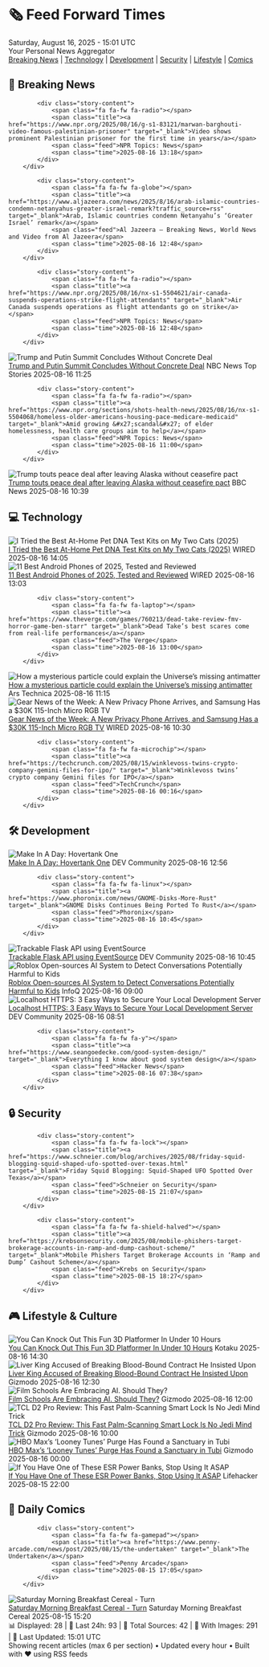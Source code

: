 <!-- Processing 54 RSS feeds at 2025-08-16 15:01:32 UTC -->
<!-- Processing: XKCD -->
<!-- Processing: Saturday Morning Breakfast Cereal -->
<!-- Processing: Penny Arcade -->
<!-- Processing: Poorly Drawn Lines -->
<!-- Processing: Garfield -->
<!-- Processing: Girl Genius -->
<!-- Processing: Dinosaur Comics -->
<!-- Processing: CNN Top Stories -->
<!-- Processing: CNN Breaking News -->
<!-- Processing: BBC Breaking News -->
<!-- Processing: NPR News -->
<!-- Processing: Reuters World News -->
<!-- Processing: Associated Press Breaking -->
<!-- Processing: ABC News Breaking -->
<!-- Processing: NBC News Breaking -->
<!-- Processing: Guardian World News -->
<!-- Processing: Sky News World -->
<!-- Processing: TechCrunch -->
<!-- Processing: WIRED -->
<!-- Processing: Lobsters Python -->
<!-- Processing: It's FOSS -->
<!-- Error processing https://itsfoss.com/rss/: The read operation timed out -->
<!-- Processing: OMG! Ubuntu -->
<!-- Processing: Linux.com -->
<!-- Processing: Red Hat Blog -->
<!-- Processing: Ubuntu Blog -->
<!-- Processing: GitHub Blog -->
<!-- Processing: GitLab Blog -->
<!-- Processing: DZone -->
<!-- Processing: Kotaku -->
<!-- Processing: Boing Boing -->
<!-- Processing: Schneier on Security -->
<!-- Generated 3 new posts out of 31 feeds processed -->
<div class="newspaper-header">
    <h1 class="newspaper-title">🗞️ Feed Forward Times</h1>
    <div class="newspaper-date">Saturday, August 16, 2025 - 15:01 UTC</div>
    <div class="newspaper-subtitle">Your Personal News Aggregator</div>
</div>

<div class="newspaper-nav">
    <a href="#breaking">Breaking News</a> |
    <a href="#tech">Technology</a> |
    <a href="#dev">Development</a> |
    <a href="#security">Security</a> |
    <a href="#lifestyle">Lifestyle</a> |
    <a href="#webcomics">Comics</a>
</div>

<div class="news-section breaking-news" id="breaking">
<h2 class="section-header">🚨 Breaking News</h2>
<div class="stories-container">
<div class="story">
            
            <div class="story-content">
                <span class="fa fa-fw fa-radio"></span>
                <span class="title"><a href="https://www.npr.org/2025/08/16/g-s1-83121/marwan-barghouti-video-famous-palestinian-prisoner" target="_blank">Video shows prominent Palestinian prisoner for the first time in years</a></span>
                <span class="feed">NPR Topics: News</span>
                <span class="time">2025-08-16 13:18</span>
            </div>
        </div>
<div class="story">
            
            <div class="story-content">
                <span class="fa fa-fw fa-globe"></span>
                <span class="title"><a href="https://www.aljazeera.com/news/2025/8/16/arab-islamic-countries-condemn-netanyahus-greater-israel-remark?traffic_source=rss" target="_blank">Arab, Islamic countries condemn Netanyahu’s ‘Greater Israel’ remark</a></span>
                <span class="feed">Al Jazeera – Breaking News, World News and Video from Al Jazeera</span>
                <span class="time">2025-08-16 12:48</span>
            </div>
        </div>
<div class="story">
            
            <div class="story-content">
                <span class="fa fa-fw fa-radio"></span>
                <span class="title"><a href="https://www.npr.org/2025/08/16/nx-s1-5504621/air-canada-suspends-operations-strike-flight-attendants" target="_blank">Air Canada suspends operations as flight attendants go on strike</a></span>
                <span class="feed">NPR Topics: News</span>
                <span class="time">2025-08-16 12:48</span>
            </div>
        </div>
<div class="story">
            <img src="https://media-cldnry.s-nbcnews.com/image/upload/t_fit_1500w/mpx/2704722219/2025_08/1755343501290_tdy_sat_alexander_trump_putin_meeting_250816_1920x1080-f9tzww.jpg" alt="Trump and Putin Summit Concludes Without Concrete Deal" class="story-image" loading="lazy" onerror="this.style.display='none'">
            <div class="story-content">
                <span class="fa fa-fw fa-broadcast-tower"></span>
                <span class="title"><a href="https://www.today.com/video/trump-and-putin-summit-ends-without-deal-on-war-in-ukraine-245136453606" target="_blank">Trump and Putin Summit Concludes Without Concrete Deal</a></span>
                <span class="feed">NBC News Top Stories</span>
                <span class="time">2025-08-16 11:25</span>
            </div>
        </div>
<div class="story">
            
            <div class="story-content">
                <span class="fa fa-fw fa-radio"></span>
                <span class="title"><a href="https://www.npr.org/sections/shots-health-news/2025/08/16/nx-s1-5504068/homeless-older-americans-housing-pace-medicare-medicaid" target="_blank">Amid growing &#x27;scandal&#x27; of elder homelessness, health care groups aim to help</a></span>
                <span class="feed">NPR Topics: News</span>
                <span class="time">2025-08-16 11:00</span>
            </div>
        </div>
<div class="story">
            <img src="https://ichef.bbci.co.uk/ace/standard/240/cpsprodpb/7e9c/live/c7c51340-7a71-11f0-a34f-318be3fb0481.jpg" alt="Trump touts peace deal after leaving Alaska without ceasefire pact" class="story-image" loading="lazy" onerror="this.style.display='none'">
            <div class="story-content">
                <span class="fa fa-fw fa-earth-americas"></span>
                <span class="title"><a href="https://www.bbc.com/news/articles/ce836yz8r69o?at_medium=RSS&at_campaign=rss" target="_blank">Trump touts peace deal after leaving Alaska without ceasefire pact</a></span>
                <span class="feed">BBC News</span>
                <span class="time">2025-08-16 10:39</span>
            </div>
        </div>
</div>
</div>
<div class="news-section tech-news" id="tech">
<h2 class="section-header">💻 Technology</h2>
<div class="stories-container">
<div class="story">
            <img src="https://media.wired.com/photos/689ff4886359164ec162f6c0/master/pass/The%20Best%20At-Home%20Pet%20DNA%20Test%20Kits,%20Tested%20on%20My%20Cats.png" alt="I Tried the Best At-Home Pet DNA Test Kits on My Two Cats (2025)" class="story-image" loading="lazy" onerror="this.style.display='none'">
            <div class="story-content">
                <span class="fa fa-fw fa-bolt"></span>
                <span class="title"><a href="https://www.wired.com/gallery/best-pet-dna-tests/" target="_blank">I Tried the Best At-Home Pet DNA Test Kits on My Two Cats (2025)</a></span>
                <span class="feed">WIRED</span>
                <span class="time">2025-08-16 14:05</span>
            </div>
        </div>
<div class="story">
            <img src="https://media.wired.com/photos/686ec4ff035f106946d69e9a/master/pass/Best%20Android%20Phones.png" alt="11 Best Android Phones of 2025, Tested and Reviewed" class="story-image" loading="lazy" onerror="this.style.display='none'">
            <div class="story-content">
                <span class="fa fa-fw fa-bolt"></span>
                <span class="title"><a href="https://www.wired.com/gallery/best-android-phones/" target="_blank">11 Best Android Phones of 2025, Tested and Reviewed</a></span>
                <span class="feed">WIRED</span>
                <span class="time">2025-08-16 13:03</span>
            </div>
        </div>
<div class="story">
            
            <div class="story-content">
                <span class="fa fa-fw fa-laptop"></span>
                <span class="title"><a href="https://www.theverge.com/games/760213/dead-take-review-fmv-horror-game-ben-starr" target="_blank">Dead Take’s best scares come from real-life performances</a></span>
                <span class="feed">The Verge</span>
                <span class="time">2025-08-16 13:00</span>
            </div>
        </div>
<div class="story">
            <img src="https://cdn.arstechnica.net/wp-content/uploads/2023/06/cube1CROP-500x500.jpg" alt="How a mysterious particle could explain the Universe’s missing antimatter" class="story-image" loading="lazy" onerror="this.style.display='none'">
            <div class="story-content">
                <span class="fa fa-fw fa-cog"></span>
                <span class="title"><a href="https://arstechnica.com/science/2025/08/how-a-mysterious-particle-could-explain-the-universes-missing-antimatter/" target="_blank">How a mysterious particle could explain the Universe’s missing antimatter</a></span>
                <span class="feed">Ars Technica</span>
                <span class="time">2025-08-16 11:15</span>
            </div>
        </div>
<div class="story">
            <img src="https://media.wired.com/photos/689fb47b7a90a2c08263e4a6/master/pass/Gear%20News%20of%20the%20Week-%20A%20New%20Privacy%20Phone%20Arrives,%20and%20Samsung%20Unveils%20a%20115-Inch%20Micro%20RGB%20TV.png" alt="Gear News of the Week: A New Privacy Phone Arrives, and Samsung Has a $30K 115-Inch Micro RGB TV" class="story-image" loading="lazy" onerror="this.style.display='none'">
            <div class="story-content">
                <span class="fa fa-fw fa-bolt"></span>
                <span class="title"><a href="https://www.wired.com/story/gear-news-of-the-week-a-new-privacy-phone-arrives-and-samsung-has-a-115-inch-micro-rgb-tv/" target="_blank">Gear News of the Week: A New Privacy Phone Arrives, and Samsung Has a $30K 115-Inch Micro RGB TV</a></span>
                <span class="feed">WIRED</span>
                <span class="time">2025-08-16 10:30</span>
            </div>
        </div>
<div class="story">
            
            <div class="story-content">
                <span class="fa fa-fw fa-microchip"></span>
                <span class="title"><a href="https://techcrunch.com/2025/08/15/winklevoss-twins-crypto-company-gemini-files-for-ipo/" target="_blank">Winklevoss twins’ crypto company Gemini files for IPO</a></span>
                <span class="feed">TechCrunch</span>
                <span class="time">2025-08-16 00:16</span>
            </div>
        </div>
</div>
</div>
<div class="news-section dev-news" id="dev">
<h2 class="section-header">🛠️ Development</h2>
<div class="stories-container">
<div class="story">
            <img src="https://media2.dev.to/dynamic/image/width=800%2Cheight=%2Cfit=scale-down%2Cgravity=auto%2Cformat=auto/https%3A%2F%2Fdev-to-uploads.s3.amazonaws.com%2Fuploads%2Farticles%2Fklal2dsn3optx2h2yo79.png" alt="Make In A Day: Hovertank One" class="story-image" loading="lazy" onerror="this.style.display='none'">
            <div class="story-content">
                <span class="fa fa-fw fa-code"></span>
                <span class="title"><a href="https://dev.to/chigbeef_77/make-in-a-day-hovertank-one-4edn" target="_blank">Make In A Day: Hovertank One</a></span>
                <span class="feed">DEV Community</span>
                <span class="time">2025-08-16 12:56</span>
            </div>
        </div>
<div class="story">
            
            <div class="story-content">
                <span class="fa fa-fw fa-linux"></span>
                <span class="title"><a href="https://www.phoronix.com/news/GNOME-Disks-More-Rust" target="_blank">GNOME Disks Continues Being Ported To Rust</a></span>
                <span class="feed">Phoronix</span>
                <span class="time">2025-08-16 10:45</span>
            </div>
        </div>
<div class="story">
            <img src="https://media2.dev.to/dynamic/image/width=800%2Cheight=%2Cfit=scale-down%2Cgravity=auto%2Cformat=auto/https%3A%2F%2Fdev-to-uploads.s3.amazonaws.com%2Fuploads%2Farticles%2Fyf3up75w6qn9kzjiw88q.png" alt="Trackable Flask API using EventSource" class="story-image" loading="lazy" onerror="this.style.display='none'">
            <div class="story-content">
                <span class="fa fa-fw fa-code"></span>
                <span class="title"><a href="https://dev.to/adrianluong/trackable-flask-api-using-eventsource-365f" target="_blank">Trackable Flask API using EventSource</a></span>
                <span class="feed">DEV Community</span>
                <span class="time">2025-08-16 10:45</span>
            </div>
        </div>
<div class="story">
            <img src="https://res.infoq.com/news/2025/08/roblox-sentinel-classifier/en/headerimage/roblox-sentinel-ai-1755330268445.jpeg" alt="Roblox Open-sources AI System to Detect Conversations Potentially Harmful to Kids" class="story-image" loading="lazy" onerror="this.style.display='none'">
            <div class="story-content">
                <span class="fa fa-fw fa-info-circle"></span>
                <span class="title"><a href="https://www.infoq.com/news/2025/08/roblox-sentinel-classifier/?utm_campaign=infoq_content&utm_source=infoq&utm_medium=feed&utm_term=global" target="_blank">Roblox Open-sources AI System to Detect Conversations Potentially Harmful to Kids</a></span>
                <span class="feed">InfoQ</span>
                <span class="time">2025-08-16 09:00</span>
            </div>
        </div>
<div class="story">
            <img src="https://media2.dev.to/dynamic/image/width=800%2Cheight=%2Cfit=scale-down%2Cgravity=auto%2Cformat=auto/https%3A%2F%2Fdev-to-uploads.s3.amazonaws.com%2Fuploads%2Farticles%2F435q80fnypa8ga1amyq2.png" alt="Localhost HTTPS: 3 Easy Ways to Secure Your Local Development Server" class="story-image" loading="lazy" onerror="this.style.display='none'">
            <div class="story-content">
                <span class="fa fa-fw fa-code"></span>
                <span class="title"><a href="https://dev.to/robbiecahill/localhost-https-3-easy-ways-to-secure-your-local-development-server-35i7" target="_blank">Localhost HTTPS: 3 Easy Ways to Secure Your Local Development Server</a></span>
                <span class="feed">DEV Community</span>
                <span class="time">2025-08-16 08:51</span>
            </div>
        </div>
<div class="story">
            
            <div class="story-content">
                <span class="fa fa-fw fa-y"></span>
                <span class="title"><a href="https://www.seangoedecke.com/good-system-design/" target="_blank">Everything I know about good system design</a></span>
                <span class="feed">Hacker News</span>
                <span class="time">2025-08-16 07:38</span>
            </div>
        </div>
</div>
</div>
<div class="news-section security-news" id="security">
<h2 class="section-header">🔒 Security</h2>
<div class="stories-container">
<div class="story">
            
            <div class="story-content">
                <span class="fa fa-fw fa-lock"></span>
                <span class="title"><a href="https://www.schneier.com/blog/archives/2025/08/friday-squid-blogging-squid-shaped-ufo-spotted-over-texas.html" target="_blank">Friday Squid Blogging: Squid-Shaped UFO Spotted Over Texas</a></span>
                <span class="feed">Schneier on Security</span>
                <span class="time">2025-08-15 21:07</span>
            </div>
        </div>
<div class="story">
            
            <div class="story-content">
                <span class="fa fa-fw fa-shield-halved"></span>
                <span class="title"><a href="https://krebsonsecurity.com/2025/08/mobile-phishers-target-brokerage-accounts-in-ramp-and-dump-cashout-scheme/" target="_blank">Mobile Phishers Target Brokerage Accounts in ‘Ramp and Dump’ Cashout Scheme</a></span>
                <span class="feed">Krebs on Security</span>
                <span class="time">2025-08-15 18:27</span>
            </div>
        </div>
</div>
</div>
<div class="news-section lifestyle-news" id="lifestyle">
<h2 class="section-header">🎮 Lifestyle & Culture</h2>
<div class="stories-container">
<div class="story">
            <img src="https://kotaku.com/app/uploads/2025/08/hed-my-image.jpg" alt="You Can Knock Out This Fun 3D Platformer In Under 10 Hours" class="story-image" loading="lazy" onerror="this.style.display='none'">
            <div class="story-content">
                <span class="fa fa-fw fa-gamepad"></span>
                <span class="title"><a href="https://kotaku.com/ruffy-and-the-riverside-platformer-short-steam-ps5-xbox-2000618070" target="_blank">You Can Knock Out This Fun 3D Platformer In Under 10 Hours</a></span>
                <span class="feed">Kotaku</span>
                <span class="time">2025-08-16 14:30</span>
            </div>
        </div>
<div class="story">
            <img src="https://gizmodo.com/app/uploads/2025/06/Liver-King.jpg" alt="Liver King Accused of Breaking Blood-Bound Contract He Insisted Upon" class="story-image" loading="lazy" onerror="this.style.display='none'">
            <div class="story-content">
                <span class="fa fa-fw fa-computer"></span>
                <span class="title"><a href="https://gizmodo.com/liver-king-accused-of-breaking-blood-bound-contract-he-insisted-upon-2000643897" target="_blank">Liver King Accused of Breaking Blood-Bound Contract He Insisted Upon</a></span>
                <span class="feed">Gizmodo</span>
                <span class="time">2025-08-16 12:30</span>
            </div>
        </div>
<div class="story">
            <img src="https://gizmodo.com/app/uploads/2025/05/GettyImages-2207967436.jpg" alt="Film Schools Are Embracing AI. Should They?" class="story-image" loading="lazy" onerror="this.style.display='none'">
            <div class="story-content">
                <span class="fa fa-fw fa-computer"></span>
                <span class="title"><a href="https://gizmodo.com/film-schools-are-embracing-ai-should-they-2000639311" target="_blank">Film Schools Are Embracing AI. Should They?</a></span>
                <span class="feed">Gizmodo</span>
                <span class="time">2025-08-16 12:00</span>
            </div>
        </div>
<div class="story">
            <img src="https://gizmodo.com/app/uploads/2025/07/TCL-D2-Pro-smart-lock-review-7.jpg" alt="TCL D2 Pro Review: This Fast Palm-Scanning Smart Lock Is No Jedi Mind Trick" class="story-image" loading="lazy" onerror="this.style.display='none'">
            <div class="story-content">
                <span class="fa fa-fw fa-computer"></span>
                <span class="title"><a href="https://gizmodo.com/tcl-d2-pro-review-this-fast-palm-scanning-smart-lock-is-no-jedi-mind-trick-2000626049" target="_blank">TCL D2 Pro Review: This Fast Palm-Scanning Smart Lock Is No Jedi Mind Trick</a></span>
                <span class="feed">Gizmodo</span>
                <span class="time">2025-08-16 10:00</span>
            </div>
        </div>
<div class="story">
            <img src="https://gizmodo.com/app/uploads/2025/08/Looney-Tunes-Warner-Bros.-Animation.jpg" alt="HBO Max’s ‘Looney Tunes’ Purge Has Found a Sanctuary in Tubi" class="story-image" loading="lazy" onerror="this.style.display='none'">
            <div class="story-content">
                <span class="fa fa-fw fa-computer"></span>
                <span class="title"><a href="https://gizmodo.com/hbo-maxs-looney-tunes-purge-has-found-a-sanctuary-in-tubi-2000643881" target="_blank">HBO Max’s ‘Looney Tunes’ Purge Has Found a Sanctuary in Tubi</a></span>
                <span class="feed">Gizmodo</span>
                <span class="time">2025-08-16 00:00</span>
            </div>
        </div>
<div class="story">
            <img src="https://lifehacker.com/imagery/articles/01K2QJXJH3BBRM3ED6RH1M42WF/hero-image.png" alt="If You Have One of These ESR Power Banks, Stop Using It ASAP" class="story-image" loading="lazy" onerror="this.style.display='none'">
            <div class="story-content">
                <span class="fa fa-fw fa-life-ring"></span>
                <span class="title"><a href="https://lifehacker.com/tech/esr-power-bank-recall?utm_medium=RSS" target="_blank">If You Have One of These ESR Power Banks, Stop Using It ASAP</a></span>
                <span class="feed">Lifehacker</span>
                <span class="time">2025-08-15 22:00</span>
            </div>
        </div>
</div>
</div>
<div class="news-section webcomics-section" id="webcomics">
<h2 class="section-header">🎨 Daily Comics</h2>
<div class="stories-container">
<div class="story">
            
            <div class="story-content">
                <span class="fa fa-fw fa-gamepad"></span>
                <span class="title"><a href="https://www.penny-arcade.com/news/post/2025/08/15/the-undertaken" target="_blank">The Undertaken</a></span>
                <span class="feed">Penny Arcade</span>
                <span class="time">2025-08-15 17:05</span>
            </div>
        </div>
<div class="story">
            <img src="https://www.smbc-comics.com/comics/1755141159-20250815.png" alt="Saturday Morning Breakfast Cereal - Turn" class="story-image" loading="lazy" onerror="this.style.display='none'">
            <div class="story-content">
                <span class="fa fa-fw fa-smile"></span>
                <span class="title"><a href="https://www.smbc-comics.com/comic/turn" target="_blank">Saturday Morning Breakfast Cereal - Turn</a></span>
                <span class="feed">Saturday Morning Breakfast Cereal</span>
                <span class="time">2025-08-15 15:20</span>
            </div>
        </div>
</div>
</div>

<div class="newspaper-footer">
    <div class="stats">
        📊 Displayed: 28 | 📅 Last 24h: 93 | 📡 Total Sources: 42 | 📸 With Images: 291 |
        🔄 Last Updated: 15:01 UTC
    </div>
    <div class="footer-note">
        Showing recent articles (max 6 per section) • Updated every hour • Built with ❤️ using RSS feeds
    </div>
</div>
